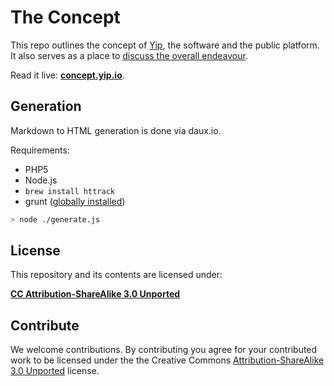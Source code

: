 The Concept
=======

This repo outlines the concept of [Yip](http://yip.io/), the software and the public platform. It also serves as a place to [discuss the overall endeavour](https://github.com/yip/concept/issues).

Read it live: **[concept.yip.io](http://concept.yip.io/)**.

## Generation

Markdown to HTML generation is done via daux.io.

Requirements:

 * PHP5
 * Node.js
 * `brew install httrack`
 * grunt ([globally installed](http://gruntjs.com/getting-started))

```sh
> node ./generate.js
```

## License

This repository and its contents are licensed under:

**[CC Attribution-ShareAlike 3.0 Unported](http://creativecommons.org/licenses/by-sa/3.0/)**

## Contribute

We welcome contributions. By contributing you agree for your contributed work to be licensed under the the Creative Commons [Attribution-ShareAlike 3.0 Unported](http://creativecommons.org/licenses/by-sa/3.0/) license. 

